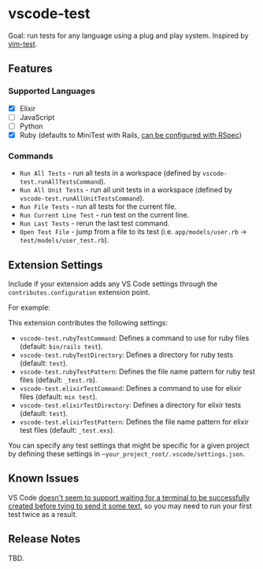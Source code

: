 # vscode-test

Goal: run tests for any language using a plug and play system. Inspired by [vim-test](https://github.com/vim-test/vim-test).

## Features

### Supported Languages

- [x] Elixir
- [ ] JavaScript
- [ ] Python
- [x] Ruby (defaults to MiniTest with Rails, [can be configured with
      RSpec](https://github.com/anhari/vscode-test/wiki/Configure-the-ruby-test-runner-to-use-RSpec))

### Commands

- `Run All Tests` - run all tests in a workspace (defined by `vscode-test.runAllTestsCommand`).
- `Run All Unit Tests` - run all unit tests in a workspace (defined by `vscode-test.runAllUnitTestsCommand`).
- `Run File Tests` - run all tests for the current file.
- `Run Current Line Test` - run test on the current line.
- `Run Last Tests` - rerun the last test command.
- `Open Test File` - jump from a file to its test (i.e. `app/models/user.rb`
  &rarr; `test/models/user_test.rb`).

## Extension Settings

Include if your extension adds any VS Code settings through the `contributes.configuration` extension point.

For example:

This extension contributes the following settings:

- `vscode-test.rubyTestCommand`: Defines a command to use for ruby files (default: `bin/rails test`).
- `vscode-test.rubyTestDirectory`: Defines a directory for ruby tests (default: `test`).
- `vscode-test.rubyTestPattern`: Defines the file name pattern for ruby test files (default: `_test.rb`).
- `vscode-test.elixirTestCommand`: Defines a command to use for elixir files (default: `mix test`).
- `vscode-test.elixirTestDirectory`: Defines a directory for elixir tests (default: `test`).
- `vscode-test.elixirTestPattern`: Defines the file name pattern for elixir test files (default: `_test.exs`).

You can specify any test settings that might be specific for a given project by defining these settings in `~your_project_root/.vscode/settings.json`.

## Known Issues

VS Code [doesn't seem to support waiting for a terminal to be successfully
created before tying to send it some
text](https://github.com/microsoft/vscode/issues/11383), so you may need to run your first test twice as a result.

## Release Notes

TBD.
